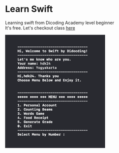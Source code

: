 # Learn Swift
Learning swift from Dicoding Academy level beginner<br>
It's free. Let's checkout class [here](https://www.dicoding.com/academies/145)

<img src="https://github.com/hdk24/learn-swift/blob/master/art/sc_result.png" width="325" height="368">
